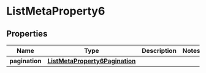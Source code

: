 

# ListMetaProperty6


## Properties

| Name | Type | Description | Notes |
|------------ | ------------- | ------------- | -------------|
|**pagination** | [**ListMetaProperty6Pagination**](ListMetaProperty6Pagination.md) |  |  |




